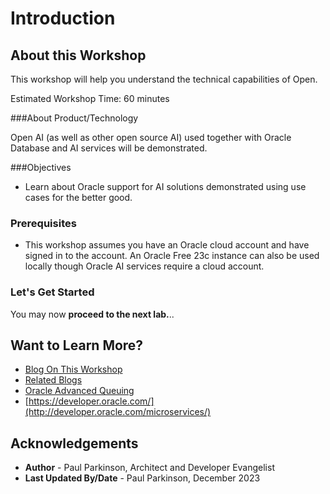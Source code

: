 # Introduction

## About this Workshop

This workshop will help you understand the technical capabilities of Open.

Estimated Workshop Time: 60 minutes

###About Product/Technology

Open AI (as well as other open source AI) used together with Oracle Database and AI services will be demonstrated.

###Objectives

- Learn about Oracle support for AI solutions demonstrated using use cases for the better good.

### Prerequisites

- This workshop assumes you have an Oracle cloud account and have signed in to the account.  An Oracle Free 23c instance can also be used locally though Oracle AI services require a cloud account.

### Let's Get Started

You may now **proceed to the next lab.**..

## Want to Learn More?

* [Blog On This Workshop](https://dzone.com/articles/simplify-microservice-transactions-with-oracle-dat)
* [Related Blogs](https://dzone.com/users/4571557/paulparkinson.html)
* [Oracle Advanced Queuing](https://docs.oracle.com/en/database/oracle/oracle-database/19/adque/aq-introduction.html)
* [https://developer.oracle.com/](http://developer.oracle.com/microservices/)

## Acknowledgements

* **Author** - Paul Parkinson, Architect and Developer Evangelist
* **Last Updated By/Date** - Paul Parkinson, December 2023
